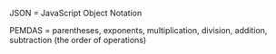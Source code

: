 JSON = JavaScript Object Notation

PEMDAS = parentheses, exponents, multiplication, division, addition, subtraction (the order of operations)